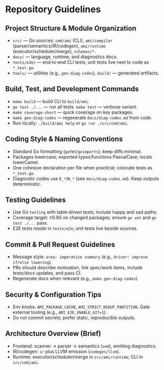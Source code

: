 # Repository Guidelines

## Project Structure & Module Organization
- `src/` — Go sources: `cmd/ami` (CLI), `ami/compiler` (parser/semantics/IR/codegen), `ami/runtime` (executor/scheduler/merge), `schemas/*`.
- `docs/` — language, runtime, and diagnostics docs.
- `tests/e2e/` — end‑to‑end CLI tests; unit tests live next to code as `*_test.go`.
- `tools/` — utilities (e.g., `gen-diag-codes`). `build/` — generated artifacts.

## Build, Test, and Development Commands
- `make build` — build CLI to `build/ami`.
- `go test ./...` — run all tests. `make test` — verbose variant.
- `make coverage-short` — quick coverage on key packages.
- `make gen-diag-codes` — regenerate `docs/diag-codes.md` from code.
- Run locally: `./build/ami help` or `go run ./src/cmd/ami`.

## Coding Style & Naming Conventions
- Standard Go formatting (`gofmt`/`goimports`); keep diffs minimal.
- Packages lowercase; exported types/functions PascalCase; locals lowerCamel.
- One cohesive declaration per file when practical; colocate tests as `*_test.go`.
- Diagnostic codes use `E_*`/`W_*` (see `docs/diag-codes.md`). Keep outputs deterministic.

## Testing Guidelines
- Use Go `testing` with table‑driven tests; include happy and sad paths.
- Coverage target: ≥0.80 on changed packages; ensure `go vet` and `go test ./...` pass.
- E2E tests reside in `tests/e2e`; unit tests live beside sources.

## Commit & Pull Request Guidelines
- Message style: `area: imperative summary` (e.g., `driver: improve if/else lowering`).
- PRs should describe motivation, link spec/work items, include tests/docs updates, and pass CI.
- Regenerate docs when relevant (e.g., `make gen-diag-codes`).

## Security & Configuration Tips
- Env knobs: `AMI_PACKAGE_CACHE`, `AMI_STRICT_DEDUP_PARTITION`. Gate external tooling (e.g., `AMI_E2E_ENABLE_GIT=1`).
- Do not commit secrets; prefer static, reproducible outputs.

## Architecture Overview (Brief)
- Frontend: scanner → parser → semantics (`sem`), emitting diagnostics.
- IR/codegen: `ir` plus LLVM emission (`codegen/llvm`).
- Runtime: executor/scheduler/merge in `src/ami/runtime`; CLI in `src/cmd/ami`.
